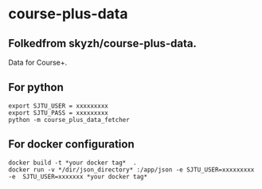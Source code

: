 # course-plus-data
## Folkedfrom skyzh/course-plus-data.
 Data for Course+.

## For python
```
export SJTU_USER = xxxxxxxxx
export SJTU_PASS = xxxxxxxxx
python -m course_plus_data_fetcher
```
## For docker configuration
```
docker build -t *your docker tag*  .
docker run -v */dir/json_directory* :/app/json -e SJTU_USER=xxxxxxxxx -e  SJTU_USER=xxxxxxx *your docker tag*

```